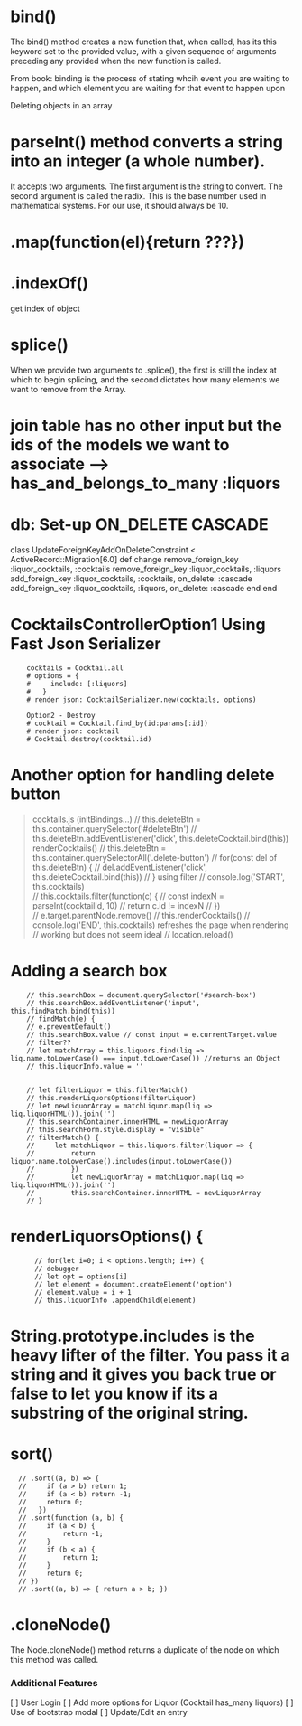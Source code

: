 # bind()
The bind() method creates a new function that, when called, has its this keyword set to the provided value, with a given sequence of arguments preceding any provided when the new function is called.

From book: binding is the process of stating whcih event you are waiting to happen, and which element you are waiting for that event to happen upon

Deleting objects in an array
# parseInt() method converts a string into an integer (a whole number).
It accepts two arguments. The first argument is the string to convert. The second argument is called the radix. This is the base number used in mathematical systems. For our use, it should always be 10.
# .map(function(el){return ???})
# .indexOf() 
get index of object
# splice()
When we provide two arguments to .splice(), the first is still the index at which to begin splicing, and the second dictates how many elements we want to remove from the Array.

# join table has no other input but the ids of the models we want to associate --> has_and_belongs_to_many :liquors

# db: Set-up ON_DELETE CASCADE
 class UpdateForeignKeyAddOnDeleteConstraint < ActiveRecord::Migration[6.0]
   def change
     remove_foreign_key :liquor_cocktails, :cocktails
     remove_foreign_key :liquor_cocktails, :liquors 
     add_foreign_key :liquor_cocktails, :cocktails, on_delete: :cascade
     add_foreign_key :liquor_cocktails, :liquors, on_delete: :cascade
   end
 end

# CocktailsControllerOption1 Using Fast Json Serializer
        cocktails = Cocktail.all
        # options = {
        #     include: [:liquors]
        #   }
        # render json: CocktailSerializer.new(cocktails, options)

        Option2 - Destroy
        # cocktail = Cocktail.find_by(id:params[:id])
        # render json: cocktail
        # Cocktail.destroy(cocktail.id)

# Another option for handling delete button
> cocktails.js (initBindings...)
        // this.deleteBtn = this.container.querySelector('#deleteBtn')
        // this.deleteBtn.addEventListener('click', this.deleteCocktail.bind(this))
> renderCocktails()
        // this.deleteBtn = this.container.querySelectorAll('.delete-button')
        // for(const del of this.deleteBtn) {
        //     del.addEventListener('click', this.deleteCocktail.bind(this))
        // }
>using filter
        // console.log('START', this.cocktails)   
        // this.cocktails.filter(function(c) {
        //     const indexN = parseInt(cocktailId, 10)
        //     return c.id != indexN
        // })      
        // e.target.parentNode.remove()
        // this.renderCocktails()
        // console.log('END', this.cocktails)
>refreshes the page when rendering
        // working but does not seem ideal
        // location.reload()

# Adding a search box
        // this.searchBox = document.querySelector('#search-box')
        // this.searchBox.addEventListener('input', this.findMatch.bind(this))
        // findMatch(e) {
        // e.preventDefault()
        // this.searchBox.value // const input = e.currentTarget.value
        // filter??
        // let matchArray = this.liquors.find(liq => liq.name.toLowerCase() === input.toLowerCase()) //returns an Object
        // this.liquorInfo.value = ''


        // let filterLiquor = this.filterMatch()
        // this.renderLiquorsOptions(filterLiquor)
        // let newLiquorArray = matchLiquor.map(liq => liq.liquorHTML()).join('')
        // this.searchContainer.innerHTML = newLiquorArray
        // this.searchForm.style.display = "visible"
        // filterMatch() {
        //     let matchLiquor = this.liquors.filter(liquor => { 
        //         return liquor.name.toLowerCase().includes(input.toLowerCase()) 
        //         }) 
        //         let newLiquorArray = matchLiquor.map(liq => liq.liquorHTML()).join('')
        //         this.searchContainer.innerHTML = newLiquorArray
        // }

# renderLiquorsOptions() { 
          // for(let i=0; i < options.length; i++) {
          // debugger
          // let opt = options[i]
          // let element = document.createElement('option')
          // element.value = i + 1
          // this.liquorInfo .appendChild(element)

  # String.prototype.includes is the heavy lifter of the filter. You pass it a string and it gives you back true or false to let you know if its a substring of the original string.

# sort()
      // .sort((a, b) => {
      //     if (a > b) return 1;
      //     if (a < b) return -1;
      //     return 0;
      //   })
      // .sort(function (a, b) {
      //     if (a < b) {
      //         return -1;
      //     }
      //     if (b < a) {
      //         return 1;
      //     }
      //     return 0;
      // })
      // .sort((a, b) => { return a > b; })

# .cloneNode()
The Node.cloneNode() method returns a duplicate of the node on which this method was called.

### Additional Features
[ ] User Login
[ ] Add more options for Liquor (Cocktail has_many liquors)
[ ] Use of bootstrap modal
[ ] Update/Edit an entry